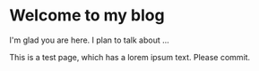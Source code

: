 # Welcome to my blog

I'm glad you are here. I plan to talk about ...

This is a test page, which has a lorem ipsum text. Please commit.
